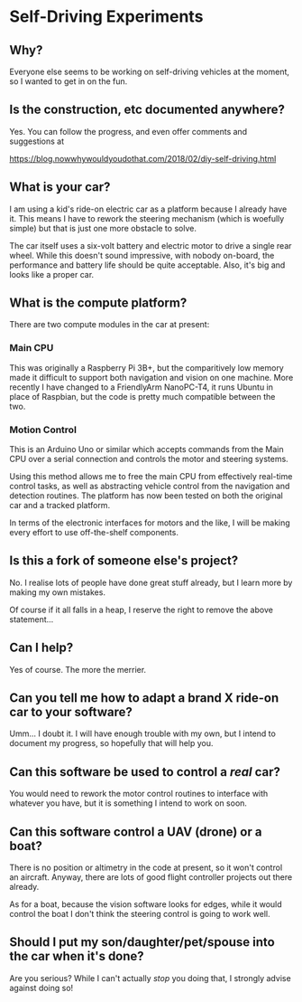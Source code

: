 # Self-Driving Experiments

## Why?

Everyone else seems to be working on self-driving vehicles at the moment, so I wanted to get in on the fun.

## Is the construction, etc documented anywhere?

Yes.  You can follow the progress, and even offer comments and suggestions at

https://blog.nowwhywouldyoudothat.com/2018/02/diy-self-driving.html

## What is your car?

I am using a kid's ride-on electric car as a platform because I already have it.  This means I have to rework the steering mechanism (which is woefully simple) but that is just one more obstacle to solve.

The car itself uses a six-volt battery and electric motor to drive a single rear wheel.  While this doesn't sound impressive, with nobody on-board, the performance and battery life should be quite acceptable.  Also, it's big and looks like a proper car.

## What is the compute platform?

There are two compute modules in the car at present:

### Main CPU

This was originally a Raspberry Pi 3B+, but the comparitively low memory made it difficult to support both navigation and vision on one machine.  More recently I have changed to a FriendlyArm NanoPC-T4, it runs Ubuntu in place of Raspbian, but the code is pretty much compatible between the two.

### Motion Control
This is an Arduino Uno or similar which accepts commands from the Main CPU over a serial connection and controls the motor and steering systems.

Using this method allows me to free the main CPU from effectively real-time control tasks, as well as abstracting vehicle control from the navigation and detection routines.  The platform has now been tested on both the original car and a tracked platform.

In terms of the electronic interfaces for motors and the like, I will be making every effort to use off-the-shelf components.

## Is this a fork of someone else's project?

No.  I realise lots of people have done great stuff already, but I learn more by making my own mistakes.

Of course if it all falls in a heap, I reserve the right to remove the above statement...

## Can I help?

Yes of course.  The more the merrier.

## Can you tell me how to adapt a brand X ride-on car to your software?

Umm... I doubt it.  I will have enough trouble with my own, but I intend to document my progress, so hopefully that will help you.

## Can this software be used to control a *real* car?

You would need to rework the motor control routines to interface with whatever you have, but it is something I intend to work on soon.

## Can this software control a UAV (drone) or a boat?

There is no position or altimetry in the code at present, so it won't control an aircraft.  Anyway, there are lots of good flight controller projects out there already.

As for a boat, because the vision software looks for edges, while it would control the boat I don't think the steering control is going to work well.

## Should I put my son/daughter/pet/spouse into the car when it's done?

Are you serious?  While I can't actually *stop* you doing that, I strongly advise against doing so!
